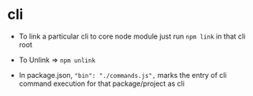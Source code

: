 # cli

- To link a particular cli to core node module just run `npm link` in that cli root
- To Unlink => `npm unlink`

- In package.json, `"bin": "./commands.js",` marks the entry of cli command execution for that package/project as cli
